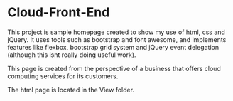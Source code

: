 # Cloud-Front-End

This project is sample homepage created to show my use of html, css and jQuery. It uses tools such as bootstrap and font awesome, and implements features like flexbox, bootstrap grid system and jQuery event delegation (although this isnt really doing useful work).


This page is created from the perspective of a business that offers cloud computing services for its customers.


The html page is located in the View folder.

